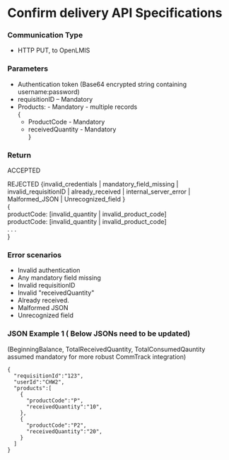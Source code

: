 # Confirm delivery API Specifications

### Communication Type

- HTTP PUT, to OpenLMIS

### Parameters

- Authentication token (Base64 encrypted string containing username:password)
- requisitionID – Mandatory
- Products:  - Mandatory - multiple records  
{  
    * ProductCode - Mandatory  
    * receivedQuantity - Mandatory  
}  
  
### Return
ACCEPTED

REJECTED   {invalid_credentials | mandatory_field_missing | invalid_requisitionID | already_received | internal_server_error | Malformed_JSON | Unrecognized_field }  
{   
   productCode:   [invalid_quantity | invalid_product_code]  
   productCode:   [invalid_quantity | invalid_product_code]  
   . . .    
}    
 
### Error scenarios 

- Invalid authentication
- Any mandatory field missing
- Invalid requisitionID
- Invalid "receivedQuantity"
- Already received.
- Malformed JSON
- Unrecognized field

### JSON Example 1 ( Below JSONs need to be updated)

(BeginningBalance, TotalReceivedQuantity, TotalConsumedQauntity assumed mandatory for more robust CommTrack integration)

    {
      "requisitionId":"123",
      "userId":"CHW2",
      "products":[
        {
          "productCode":"P",
          "receivedQuantity":"10",
        },
        {
          "productCode":"P2",
          "receivedQuantity":"20",
        }
      ]
    }
